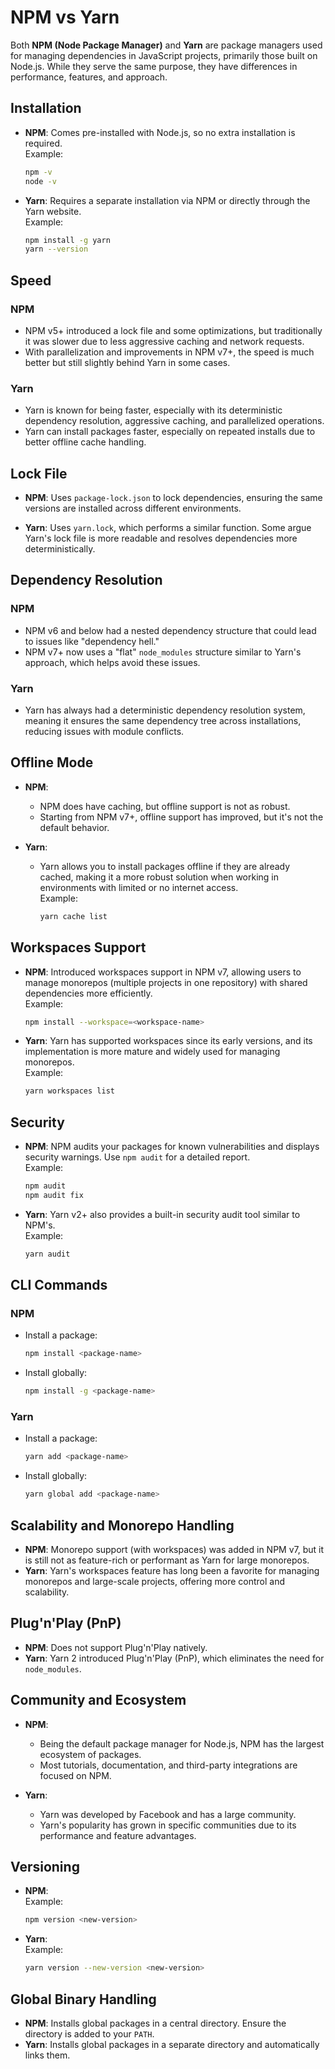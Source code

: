 # NPM vs Yarn

Both **NPM (Node Package Manager)** and **Yarn** are package managers used for managing dependencies in JavaScript projects, primarily those built on Node.js. While they serve the same purpose, they have differences in performance, features, and approach.

## Installation

- **NPM**: Comes pre-installed with Node.js, so no extra installation is required.  
  Example:  
  ```bash
  npm -v
  node -v
  ```

- **Yarn**: Requires a separate installation via NPM or directly through the Yarn website.  
  Example:  
  ```bash
  npm install -g yarn
  yarn --version
  ```

## Speed

### NPM
- NPM v5+ introduced a lock file and some optimizations, but traditionally it was slower due to less aggressive caching and network requests.
- With parallelization and improvements in NPM v7+, the speed is much better but still slightly behind Yarn in some cases.

### Yarn
- Yarn is known for being faster, especially with its deterministic dependency resolution, aggressive caching, and parallelized operations.
- Yarn can install packages faster, especially on repeated installs due to better offline cache handling.

## Lock File

- **NPM**: Uses `package-lock.json` to lock dependencies, ensuring the same versions are installed across different environments.

- **Yarn**: Uses `yarn.lock`, which performs a similar function. Some argue Yarn's lock file is more readable and resolves dependencies more deterministically.

## Dependency Resolution

### NPM
- NPM v6 and below had a nested dependency structure that could lead to issues like "dependency hell."
- NPM v7+ now uses a "flat" `node_modules` structure similar to Yarn's approach, which helps avoid these issues.

### Yarn
- Yarn has always had a deterministic dependency resolution system, meaning it ensures the same dependency tree across installations, reducing issues with module conflicts.

## Offline Mode

- **NPM**:
  - NPM does have caching, but offline support is not as robust.
  - Starting from NPM v7+, offline support has improved, but it's not the default behavior.

- **Yarn**:
  - Yarn allows you to install packages offline if they are already cached, making it a more robust solution when working in environments with limited or no internet access.  
    Example:  
    ```bash
    yarn cache list
    ```

## Workspaces Support

- **NPM**: Introduced workspaces support in NPM v7, allowing users to manage monorepos (multiple projects in one repository) with shared dependencies more efficiently.  
  Example:  
  ```bash
  npm install --workspace=<workspace-name>
  ```

- **Yarn**: Yarn has supported workspaces since its early versions, and its implementation is more mature and widely used for managing monorepos.  
  Example:  
  ```bash
  yarn workspaces list
  ```
## Security

- **NPM**: NPM audits your packages for known vulnerabilities and displays security warnings. Use `npm audit` for a detailed report.  
  Example:  
  ```bash
  npm audit
  npm audit fix
  ```

- **Yarn**: Yarn v2+ also provides a built-in security audit tool similar to NPM's.  
  Example:  
  ```bash
  yarn audit
  ```

## CLI Commands

### NPM
- Install a package:  
  ```bash
  npm install <package-name>
  ```
- Install globally:  
  ```bash
  npm install -g <package-name>
  ```

### Yarn
- Install a package:  
  ```bash
  yarn add <package-name>
  ```
- Install globally:  
  ```bash
  yarn global add <package-name>
  ```

## Scalability and Monorepo Handling

- **NPM**: Monorepo support (with workspaces) was added in NPM v7, but it is still not as feature-rich or performant as Yarn for large monorepos.
- **Yarn**: Yarn's workspaces feature has long been a favorite for managing monorepos and large-scale projects, offering more control and scalability.


## Plug'n'Play (PnP)

- **NPM**: Does not support Plug'n'Play natively.
- **Yarn**: Yarn 2 introduced Plug'n'Play (PnP), which eliminates the need for `node_modules`.  

## Community and Ecosystem

- **NPM**:
  - Being the default package manager for Node.js, NPM has the largest ecosystem of packages.
  - Most tutorials, documentation, and third-party integrations are focused on NPM.

- **Yarn**:
  - Yarn was developed by Facebook and has a large community.
  - Yarn's popularity has grown in specific communities due to its performance and feature advantages.

## Versioning

- **NPM**:  
  Example:  
  ```bash
  npm version <new-version>
  ```
- **Yarn**:  
  Example:  
  ```bash
  yarn version --new-version <new-version>
  ```
## Global Binary Handling

- **NPM**: Installs global packages in a central directory. Ensure the directory is added to your `PATH`.
- **Yarn**: Installs global packages in a separate directory and automatically links them.
